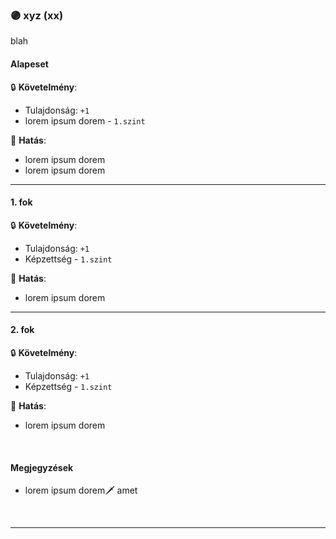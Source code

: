 ### 🟣 xyz (xx)

blah

#### Alapeset

🔒 **Követelmény**: 
- Tulajdonság: `+1`
- lorem ipsum dorem - `1.szint`

🌟 **Hatás**:
- lorem ipsum dorem
- lorem ipsum dorem

---
#### 1. fok

🔒 **Követelmény**:
- Tulajdonság: `+1`
- Képzettség - `1.szint`


🌟 **Hatás**:
- lorem ipsum dorem

---
#### 2. fok

🔒 **Követelmény**:
- Tulajdonság: `+1`
- Képzettség - `1.szint`

🌟 **Hatás**:
- lorem ipsum dorem

<br />

#### Megjegyzések

- lorem ipsum dorem🗡️ amet

<br />

---
